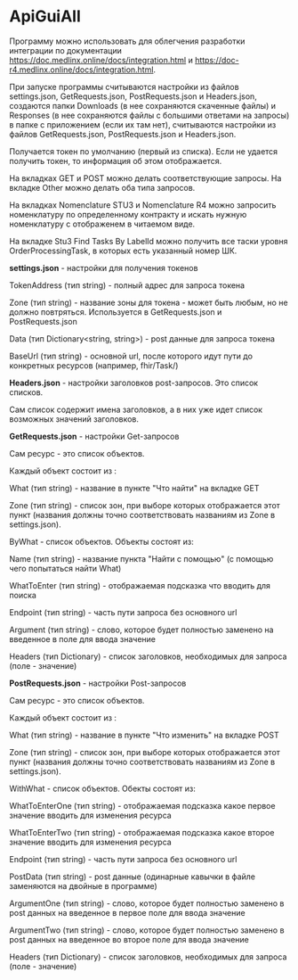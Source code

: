 # ApiGuiAll
Программу можно использовать для облегчения разработки интеграции по документации https://doc.medlinx.online/docs/integration.html и https://doc-r4.medlinx.online/docs/integration.html.

При запуске программы считываются настройки из файлов settings.json, GetRequests.json, PostRequests.json  и Headers.json, создаются папки Downloads (в нее сохраняются скаченные файлы) и Responses (в нее сохраняются файлы с большими ответами на запросы) в папке с приложением (если их там нет), считываются настройки из файлов GetRequests.json, PostRequests.json и Headers.json.

Получается токен по умолчанию (первый из списка). Если не удается получить токен, то информация об этом отображается.

На вкладках GET и POST можно делать соответствующие запросы. На вкладке Other можно делать оба типа запросов.

На вкладках Nomenclature STU3 и Nomenclature R4 можно запросить номенклатуру по определенному контракту и искать нужную номенклатуру с отображенем в читаемом виде.

На вкладке Stu3 Find Tasks By LabelId можно получить все таски уровня OrderProcessingTask, в которых есть указанный номер ШК.

<b>settings.json</b> - настройки для получения токенов

TokenAddress (тип string) - полный адрес для запроса токена

Zone (тип string) - название зоны для токена - может быть любым, но не должно повтряться. Используется в GetRequests.json и PostRequests.json

Data (тип Dictionary<string, string>) - post данные для запроса токена

BaseUrl (тип string) - основной url, после которого идут пути до конкретных ресурсов (например, fhir/Task/<guid>)

<b>Headers.json</b> - настройки заголовков post-запросов. Это список списков.

Сам список содержит имена заголовков, а в них уже идет список возможных значений заголовков.

<b>GetRequests.json</b> - настройки Get-запросов

Сам ресурс - это список объектов.

Каждый объект состоит из :

What (тип string) - название в пункте "Что найти" на вкладке GET

Zone (тип string) - список зон, при выборе которых отображается этот пункт (названия должны точно соответствовать названиям из Zone в settings.json).

ByWhat - список объектов. Объекты состоят из:

Name (тип string) - название пункта "Найти с помощью" (с помощью чего попытаться найти What)

WhatToEnter (тип string) - отображаемая подсказка что вводить для поиска

Endpoint (тип string) - часть пути запроса без основного url

Argument (тип string) - слово, которое будет полностью заменено на введенное в поле для ввода значение

Headers (тип Dictionary) - список заголовков, необходимых для запроса (поле - значение)


<b>PostRequests.json</b> - настройки Post-запросов

Сам ресурс - это список объектов.

Каждый объект состоит из :

What (тип string) - название в пункте "Что изменить" на вкладке POST

Zone (тип string) - список зон, при выборе которых отображается этот пункт (названия должны точно соответствовать названиям из Zone в settings.json).

WithWhat - список объектов. Обекты состоят из:

WhatToEnterOne (тип string) - отображаемая подсказка какое первое значение вводить для изменения ресурса

WhatToEnterTwo (тип string) - отображаемая подсказка какое второе значение вводить для изменения ресурса

Endpoint (тип string) - часть пути запроса без основного url

PostData (тип string) - post данные (одинарные кавычки в файле заменяются на двойные в программе)

ArgumentOne (тип string) - слово, которое будет полностью заменено в post данных на введенное в первое поле для ввода значение

ArgumentTwo (тип string) - слово, которое будет полностью заменено в post данных на введенное во второе поле для ввода значение

Headers (тип Dictionary) - список заголовков, необходимых для запроса (поле - значение)
